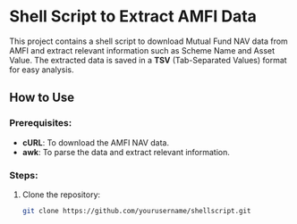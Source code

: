 # Shell Script to Extract AMFI Data

This project contains a shell script to download Mutual Fund NAV data from AMFI and extract relevant information such as Scheme Name and Asset Value. The extracted data is saved in a **TSV** (Tab-Separated Values) format for easy analysis.

## How to Use

### Prerequisites:
- **cURL**: To download the AMFI NAV data.
- **awk**: To parse the data and extract relevant information.

### Steps:

1. Clone the repository:
   ```bash
   git clone https://github.com/yourusername/shellscript.git

